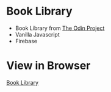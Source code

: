 # Book Library

- Book Library from [The Odin Project](https://www.theodinproject.com/lessons/library)
- Vanilla Javascript
- Firebase

# View in Browser

[Book Library](https://leinierperez.github.io/book-library/)
